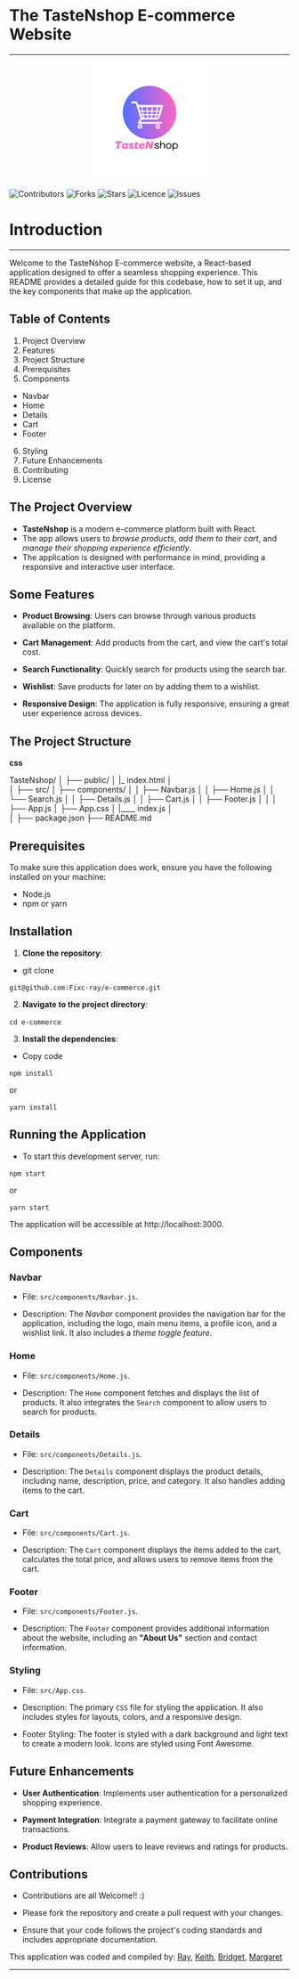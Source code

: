 # The TasteNshop E-commerce Website
----

<a name="logo"/>
<div align="center">
<img src="public/TasteNshop.png" alt="Julia Logo" width="210" height="210"></img>
</a>
</div>

![Contributors](https://img.shields.io/github/contributors/Fixc-ray/e-commerce)
![Forks](https://img.shields.io/github/forks/Fixc-ray/e-commerce)
![Stars](https://img.shields.io/github/stars/Fixc-ray/e-commerce)
![Licence](https://img.shields.io/github/license/Fixc-ray/e-commerce)
![Issues](https://img.shields.io/github/issues/Fixc-ray/e-commerce)

# Introduction
-----

Welcome to the TasteNshop E-commerce website, a React-based application designed to offer a seamless shopping experience. 
This README provides a detailed guide for this codebase, how to set it up, and the key components that make up the application.

## Table of Contents
1. Project Overview
2. Features
3. Project Structure
4. Prerequisites
5. Components
- Navbar
- Home
- Details
- Cart
- Footer
6. Styling
7. Future Enhancements
8. Contributing
9. License


## The Project Overview

- __TasteNshop__ is a modern e-commerce platform built with React.
- The app allows users to *browse products*, *add them to their cart*, and *manage their shopping experience efficiently*.
- The application is designed with performance in mind, providing a responsive and interactive user interface.

## Some Features

- __Product Browsing__: Users can browse through various products available on the platform.

- __Cart Management__: Add products from the cart, and view the cart's total cost.

- __Search Functionality__: Quickly search for products using the search bar.

- __Wishlist__: Save products for later on by adding them to a wishlist.

- __Responsive Design__: The application is fully responsive, ensuring a great user experience across devices.


## The Project Structure

__css__

TasteNshop/
│
├── public/
│   |_ index.html
│   
│
├── src/
│   ├── components/
│   │   ├── Navbar.js
│   │   ├── Home.js
│   │   └── Search.js
│   │   ├── Details.js
│   │   ├── Cart.js
│   │   ├── Footer.js
│   │
│   ├── App.js
│   ├── App.css
│   |____ index.js
│   
│
├── package.json
├── README.md

## Prerequisites

To make sure this application does work, ensure you have the following installed on your machine:

- Node.js
- npm or yarn

## Installation

1. __Clone the repository__:
- git clone
```
git@github.com:Fixc-ray/e-commerce.git
```
2. __Navigate to the project directory__:

``
cd e-commerce
``

3. __Install the dependencies__:
- Copy code
```
npm install
```
or
```
yarn install
```

## Running the Application

- To start this development server, run:
```
npm start
```
or
```
yarn start
```

The application will be accessible at http://localhost:3000.


## Components

### Navbar

- File: `src/components/Navbar.js`.

- Description: The *Navbar* component provides the navigation bar for the application, including the logo, main menu items, a profile icon, and a wishlist link. 
It also includes a *theme toggle feature*.

### Home
- File: `src/components/Home.js`.

- Description: The `Home` component fetches and displays the list of products.
It also integrates the `Search` component to allow users to search for products.

### Details

- File: `src/components/Details.js`.

- Description: The `Details` component displays the product details, including name, description, price, and category.
It also handles adding items to the cart.

### Cart

- File: `src/components/Cart.js`.

- Description: The `Cart` component displays the items added to the cart, calculates the total price, and allows users to remove items from the cart.

### Footer

- File: `src/components/Footer.js`.

- Description: The `Footer` component provides additional information about the website, including an __"About Us"__ section and contact information.

### Styling
- File: `src/App.css`.

- Description: The primary `CSS` file for styling the application.
 It also includes styles for layouts, colors, and a responsive design.

- Footer Styling: The footer is styled with a dark background and light text to create a modern look. 
Icons are styled using Font Awesome.


## Future Enhancements

- __User Authentication__: Implements user authentication for a personalized shopping experience.

- __Payment Integration__: Integrate a payment gateway to facilitate online transactions.

- __Product Reviews__: Allow users to leave reviews and ratings for products.


## Contributions

- Contributions are all Welcome!! :)

- Please fork the repository and create a pull request with your changes. 

- Ensure that your code follows the project's coding standards and includes appropriate documentation.

This application was coded and compiled by:
[Ray](https://github.com/Fixc-ray),
[Keith](https://github.com/Umbrellaisnothere),
[Bridget](https://github.com/Br3dget),
[Margaret](https://github.com/Margaret617)

----